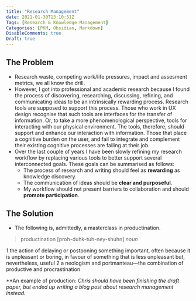 ```yaml
---
title: "Research Management"
date: 2021-01-30T13:10:51Z
Tags: [Research & Knowledge Management]
Categories: [PKM, Obsidian, Markdown]
DisableComments: true
Draft: true
---
```


## The Problem

- Research waste, competing work/life pressures, impact and assesment metrics, we all know the drill.
- However, I got into professional and academic research because I found the process of discovering, researching, discussing, refining, and communicating ideas to be an intrinsically rewarding process. Research tools are supposed to support this process. Those who work in UX design recognise that such tools are interfaces for the transfer of information. Or, to take a more phenomenological perspective, tools for interacting with our physical environment. The tools, therefore, should support and enhance our interaction with information. Those that place a cognitive burden on the user, and fail to integrate and complement their existing cognitive processes are failing at their job.
- Over the last couple of years I have been slowly refining my research workflow by replacing various tools to better support several interconnected goals. These goals can be summarised as follows:
    - The process of research and writing should feel as **rewarding** as knowledge discovery.
    - The communication of ideas should be **clear and purposeful**.
    - My workflow should not present barriers to collaboration and should **promote participation**.

## The Solution

- The following is, admittedly, a masterclass in productination.

> productination
[proh-duhk-tuh-ney-shuhn]
*noun*

1 the action of delaying or postponing something important, often because it is unpleasant or boring, in favour of something that is less unpleasant but, nevertheless, useful
2 a neologism and portmanteau—the combination of productive and procrastination

**An example of production: *Chris should have been finishing the draft paper, but ended up writing a blog post about research management instead.*
